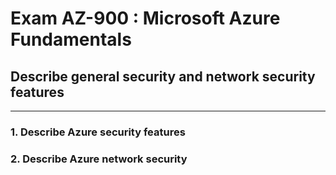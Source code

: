 # Exam AZ-900 : Microsoft Azure Fundamentals

## Describe general security and network security features

---

### 1. Describe Azure security features



### 2. Describe Azure network security

